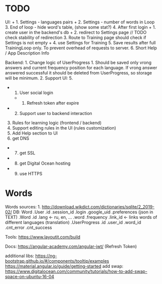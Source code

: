 # TODO

UI:
    + 1. Settings - languages pairs
    + 2. Settings - number of words in Loop
    3. End of loop - hide word's table, (show some stat?)
    4. After first login
        + 1. create user in the backend's db 
        + 2. redirect to Settings page // TODO check stability of redirection
        3. Route to Training page should check if Settings is not empty
        + 4. use Settings for Training 
    5. Save results after full TrainingLoop only. To prevent overhead of requests to server.
    6. Short Help / App Description Info
    
Backend:
    1. Change logic of UserProgress 
        1. Should be saved only vrong answers and current frequency position for each language.
            If vrong answer answered successful it should be deleted from UserProgress, so storage will be minimum.
    2. Support UI: 5.

+ 1. User social login
    + 1. Refresh token after expire
+ 2. Support user to backend interaction
3. Rules for learning logic (frontend / backend)
4. Support editing rules in the UI (rules customization)
5. Add Help section to UI
6. get DNS 
+ 7. get SSL
+ 8. get Digital Ocean hosting
+ 9. use HTTPS



# Words

Words sources:
    1. http://download.wikdict.com/dictionaries/sqlite/2_2019-02/
DB: Word
.User
    .id
    .session_id
    .login
    .google_uid
    .preferences (json in TEXT)
.Word
    .id
    .lang <- ru, en, ...
    .word
    .frequency
    .link_id <- links words of different languages (translation)
.UserProgress
    .id
    .user_id
    .word_id
    .cnt_error
    .cnt_success

Tools:
    https://www.layoutit.com/build

Docs:
    https://angular-academy.com/angular-jwt/ (Refresh Token)

additional libs:
    https://ng-bootstrap.github.io/#/components/tooltip/examples
    https://material.angular.io/guide/getting-started
add swap:
    https://www.digitalocean.com/community/tutorials/how-to-add-swap-space-on-ubuntu-16-04



